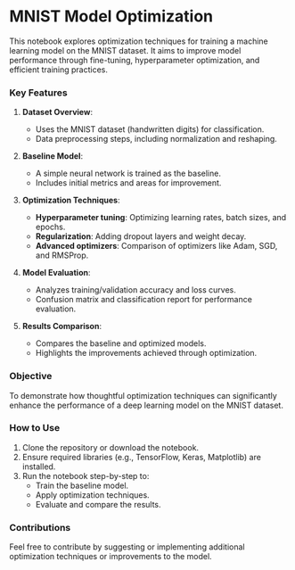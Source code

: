# **MNIST Model Optimization**  

This notebook explores optimization techniques for training a machine learning model on the MNIST dataset. It aims to improve model performance through fine-tuning, hyperparameter optimization, and efficient training practices.

### **Key Features**  

1. **Dataset Overview**:  
   - Uses the MNIST dataset (handwritten digits) for classification.  
   - Data preprocessing steps, including normalization and reshaping.  

2. **Baseline Model**:  
   - A simple neural network is trained as the baseline.  
   - Includes initial metrics and areas for improvement.  

3. **Optimization Techniques**:  
   - **Hyperparameter tuning**: Optimizing learning rates, batch sizes, and epochs.  
   - **Regularization**: Adding dropout layers and weight decay.  
   - **Advanced optimizers**: Comparison of optimizers like Adam, SGD, and RMSProp.  

4. **Model Evaluation**:  
   - Analyzes training/validation accuracy and loss curves.  
   - Confusion matrix and classification report for performance evaluation.  

5. **Results Comparison**:  
   - Compares the baseline and optimized models.  
   - Highlights the improvements achieved through optimization.  

### **Objective**  
To demonstrate how thoughtful optimization techniques can significantly enhance the performance of a deep learning model on the MNIST dataset.

### **How to Use**  
1. Clone the repository or download the notebook.  
2. Ensure required libraries (e.g., TensorFlow, Keras, Matplotlib) are installed.  
3. Run the notebook step-by-step to:  
   - Train the baseline model.  
   - Apply optimization techniques.  
   - Evaluate and compare the results.  

### **Contributions**  
Feel free to contribute by suggesting or implementing additional optimization techniques or improvements to the model.
